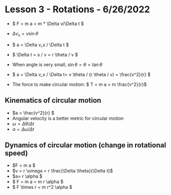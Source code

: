 # Lesson 3 - Rotations - 6/26/2022

* $ F = m a = m * \Delta v/\Delta t $

* $\Delta v_x = v \sin \theta$ 
* $ a = \Delta v_x / \Delta t $
* $ \Delta t = s / v = r \theta / v $

* When angle is very small, $\sin \theta = \theta = \tan \theta$

* $ a = \Delta v_x / \Delta t= v \theta / (r \theta / v) = \frac{v^2}{r} $

* The force to make circular motion:
  $ T = m a = m \frac{v^2}{r}$

## Kinematics of circular motion
* $a = \frac{v^2}{r} $
* Angular velocity is a better metric for circular motion
* $\omega = \Delta \theta / \Delta t$
* $\alpha = \Delta \omega / \Delta t$

## Dynamics of circular motion (change in rotational speed)
* $F = m a $
* $v = r \omega = r \frac{\Delta \theta}{\Delta t}$ 
* $a= r \alpha $
* $ F = m a = m r \alpha $
* $ F \times r = m r^2 \alpha $
